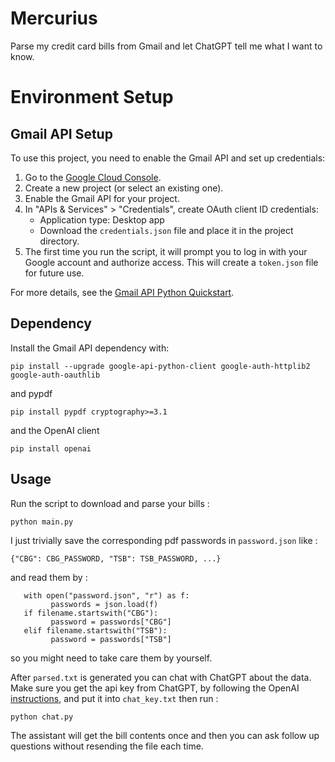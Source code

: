 # Mercurius
Parse my credit card bills from Gmail and let ChatGPT tell me what I want to know.

# Environment Setup
## Gmail API Setup
 
To use this project, you need to enable the Gmail API and set up credentials:

1. Go to the [Google Cloud Console](https://console.cloud.google.com/).
2. Create a new project (or select an existing one).
3. Enable the Gmail API for your project.
4. In "APIs & Services" > "Credentials", create OAuth client ID credentials:
   - Application type: Desktop app
   - Download the `credentials.json` file and place it in the project directory.
5. The first time you run the script, it will prompt you to log in with your Google account and authorize access. This will create a `token.json` file for future use.

For more details, see the [Gmail API Python Quickstart](https://developers.google.com/gmail/api/quickstart/python).

## Dependency
Install the Gmail API dependency with:
```
pip install --upgrade google-api-python-client google-auth-httplib2 google-auth-oauthlib
```
and pypdf
```
pip install pypdf cryptography>=3.1
```
and the OpenAI client
```
pip install openai
```

## Usage
Run the script to download and parse your bills :
```
python main.py
```
I just trivially save the corresponding pdf passwords in `password.json` like :
```
{"CBG": CBG_PASSWORD, "TSB": TSB_PASSWORD, ...}
```
and read them by :
```
   with open("password.json", "r") as f:
         passwords = json.load(f)
   if filename.startswith("CBG"):
         password = passwords["CBG"]
   elif filename.startswith("TSB"):
         password = passwords["TSB"]
```
so you might need to take care them by yourself.

After `parsed.txt` is generated you can chat with ChatGPT about the data. Make sure you get the api key from ChatGPT, by following the OpenAI [instructions](https://help.openai.com/en/articles/4936850-where-do-i-find-my-openai-api-key),
and put it into `chat_key.txt` then run :
```
python chat.py
```
The assistant will get the bill contents once and then you can ask follow up questions without resending the file each time.
